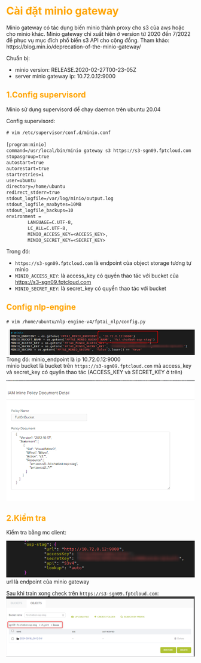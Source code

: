<h1 style="color:orange">Cài đặt minio gateway</h1>
Minio gateway có tác dụng biến minio thành proxy cho s3 của aws hoặc cho minio khác. Minio gateway chỉ xuất hiện ở version từ 2020 đến 7/2022 để phục vụ mục đích phổ biến s3 API cho cộng đồng. Tham khảo: https://blog.min.io/deprecation-of-the-minio-gateway/

Chuẩn bị: <br>
- minio version: RELEASE.2020-02-27T00-23-05Z<br>
- server minio gateway ip: 10.72.0.12:9000

<h2 style="color:orange">1.Config supervisord</h2>
Minio sử dụng supervisord để chạy daemon trên ubuntu 20.04

Config supervisord:
```
# vim /etc/supervisor/conf.d/minio.conf

[program:minio]
command=/usr/local/bin/minio gateway s3 https://s3-sgn09.fptcloud.com
stopasgroup=true
autostart=true
autorestart=true
startretries=1
user=ubuntu
directory=/home/ubuntu
redirect_stderr=true
stdout_logfile=/var/log/minio/output.log
stdout_logfile_maxbytes=10MB
stdout_logfile_backups=10
environment =
        LANGUAGE=C.UTF-8,
        LC_ALL=C.UTF-8,
        MINIO_ACCESS_KEY=<ACCESS_KEY>,
        MINIO_SECRET_KEY=<SECRET_KEY>
```
Trong đó:
- `https://s3-sgn09.fptcloud.com` là endpoint của object storage tương tự minio
- `MINIO_ACCESS_KEY`: là access_key có quyền thao tác với bucket của https://s3-sgn09.fptcloud.com
- `MINIO_SECRET_KEY`: là secret_key có quyền thao tác với bucket
<h2 style="color:orange">Config nlp-engine</h2>

    # vim /home/ubuntu/nlp-engine-v4/fptai_nlp/config.py
![minio-gateway1](../img/minio-gateway1.png)<br>
Trong đó: minio_endpoint là ip 10.72.0.12:9000<br>
minio bucket là bucket trên `https://s3-sgn09.fptcloud.com` mà access_key và secret_key có quyền thao tác (ACCESS_KEY và SECRET_KEY ở trên)<br>

![minio-gateway2](../img/minio-gateway2.png)<br>
<h2 style="color:orange">2.Kiểm tra</h2>
Kiểm tra bằng mc client:

![minio-gateway3](../img/minio-gateway3.png)<br>
url là endpoint của minio gateway

Sau khi train xong check trên `https://s3-sgn09.fptcloud.com`:<br>
![minio-gateway4](../img/minio-gateway4.png)<br>